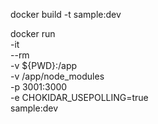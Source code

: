 docker build -t sample:dev

docker run \
 -it \
 --rm \
 -v ${PWD}:/app \
 -v /app/node_modules \
 -p 3001:3000 \
 -e CHOKIDAR_USEPOLLING=true \
 sample:dev
